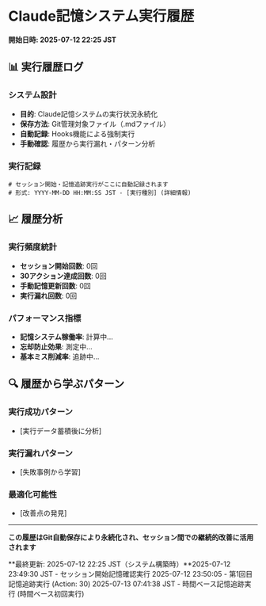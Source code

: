 # Claude記憶システム実行履歴

**開始日時: 2025-07-12 22:25 JST**

## 📊 実行履歴ログ

### システム設計
- **目的**: Claude記憶システムの実行状況永続化
- **保存方法**: Git管理対象ファイル（.mdファイル）
- **自動記録**: Hooks機能による強制実行
- **手動確認**: 履歴から実行漏れ・パターン分析

### 実行記録
```
# セッション開始・記憶追跡実行がここに自動記録されます
# 形式: YYYY-MM-DD HH:MM:SS JST - [実行種別] (詳細情報)
```

## 📈 履歴分析

### 実行頻度統計
- **セッション開始回数**: 0回
- **30アクション達成回数**: 0回  
- **手動記憶更新回数**: 0回
- **実行漏れ回数**: 0回

### パフォーマンス指標
- **記憶システム稼働率**: 計算中...
- **忘却防止効果**: 測定中...
- **基本ミス削減率**: 追跡中...

## 🔍 履歴から学ぶパターン

### 実行成功パターン
- [実行データ蓄積後に分析]

### 実行漏れパターン  
- [失敗事例から学習]

### 最適化可能性
- [改善点の発見]

---

**この履歴はGit自動保存により永続化され、セッション間での継続的改善に活用されます**

**最終更新: 2025-07-12 22:25 JST（システム構築時）**2025-07-12 23:49:30 JST - セッション開始記憶確認実行
2025-07-12 23:50:05 - 第1回目記憶追跡実行 (Action: 30)
2025-07-13 07:41:38 JST - 時間ベース記憶追跡実行 (時間ベース初回実行)
